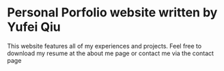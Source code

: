 # Personal Porfolio website written by Yufei Qiu

This website features all of my experiences and projects. Feel free to download my resume at the about me page or contact me via the contact page